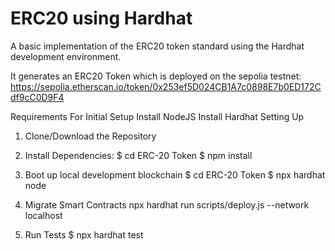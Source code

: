 # ERC20 using Hardhat
A basic implementation of the ERC20 token standard using the Hardhat development environment.

It generates an ERC20 Token which is deployed on the sepolia testnet: https://sepolia.etherscan.io/token/0x253ef5D024CB1A7c0898E7b0ED172Cdf9cC0D9F4

Requirements For Initial Setup
Install NodeJS
Install Hardhat
Setting Up
1. Clone/Download the Repository
2. Install Dependencies:
$ cd ERC-20 Token
$ npm install
3. Boot up local development blockchain
$ cd ERC-20 Token
$ npx hardhat node
4. Migrate Smart Contracts
npx hardhat run scripts/deploy.js --network localhost

6. Run Tests
$ npx hardhat test